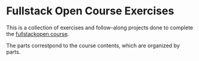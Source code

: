 # Fullstack Open Course Exercises
This is a collection of exercises and follow-along projects done to complete the [fullstackopen course](https://fullstackopen.com/).

The parts correstpond to the course contents, which are organized by parts.
